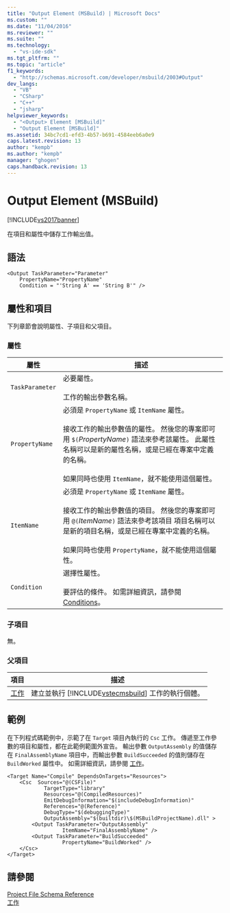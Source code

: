 ```yaml
---
title: "Output Element (MSBuild) | Microsoft Docs"
ms.custom: ""
ms.date: "11/04/2016"
ms.reviewer: ""
ms.suite: ""
ms.technology: 
  - "vs-ide-sdk"
ms.tgt_pltfrm: ""
ms.topic: "article"
f1_keywords: 
  - "http://schemas.microsoft.com/developer/msbuild/2003#Output"
dev_langs: 
  - "VB"
  - "CSharp"
  - "C++"
  - "jsharp"
helpviewer_keywords: 
  - "<Output> Element [MSBuild]"
  - "Output Element [MSBuild]"
ms.assetid: 34bc7cd1-efd3-4b57-b691-4584eeb6a0e9
caps.latest.revision: 13
author: "kempb"
ms.author: "kempb"
manager: "ghogen"
caps.handback.revision: 13
---
```

# Output Element (MSBuild)
[!INCLUDE[vs2017banner](../code-quality/includes/vs2017banner.md)]

在項目和屬性中儲存工作輸出值。  
  
## 語法  
  
```  
<Output TaskParameter="Parameter"  
    PropertyName="PropertyName"   
    Condition = "'String A' == 'String B'" />  
```  
  
## 屬性和項目  
 下列章節會說明屬性、子項目和父項目。  
  
### 屬性  
  
|屬性|描述|  
|--------|--------|  
|`TaskParameter`|必要屬性。<br /><br /> 工作的輸出參數名稱。|  
|`PropertyName`|必須是 `PropertyName` 或 `ItemName` 屬性。<br /><br /> 接收工作的輸出參數值的屬性。  然後您的專案即可用 `$(`*PropertyName*`)` 語法來參考該屬性。  此屬性名稱可以是新的屬性名稱，或是已經在專案中定義的名稱。<br /><br /> 如果同時也使用 `ItemName`，就不能使用這個屬性。|  
|`ItemName`|必須是 `PropertyName` 或 `ItemName` 屬性。<br /><br /> 接收工作的輸出參數值的項目。  然後您的專案即可用 `@(`*ItemName*`)` 語法來參考該項目  項目名稱可以是新的項目名稱，或是已經在專案中定義的名稱。<br /><br /> 如果同時也使用 `PropertyName`，就不能使用這個屬性。|  
|`Condition`|選擇性屬性。<br /><br /> 要評估的條件。  如需詳細資訊，請參閱 [Conditions](../msbuild/msbuild-conditions.md)。|  
  
### 子項目  
 無。  
  
### 父項目  
  
|項目|描述|  
|--------|--------|  
|[工作](../msbuild/task-element-msbuild.md)|建立並執行 [!INCLUDE[vstecmsbuild](../extensibility/internals/includes/vstecmsbuild_md.md)] 工作的執行個體。|  
  
## 範例  
 在下列程式碼範例中，示範了在 `Target` 項目內執行的 `Csc` 工作。  傳遞至工作參數的項目和屬性，都在此範例範圍外宣告。  輸出參數 `OutputAssembly` 的值儲存在 `FinalAssemblyName` 項目中，而輸出參數 `BuildSucceeded` 的值則儲存在 `BuildWorked` 屬性中。  如需詳細資訊，請參閱 [工作](../msbuild/msbuild-tasks.md)。  
  
```  
<Target Name="Compile" DependsOnTargets="Resources">  
    <Csc  Sources="@(CSFile)"  
            TargetType="library"  
            Resources="@(CompiledResources)"  
            EmitDebugInformation="$(includeDebugInformation)"  
            References="@(Reference)"  
            DebugType="$(debuggingType)"  
            OutputAssembly="$(builtdir)\$(MSBuildProjectName).dll" >  
        <Output TaskParameter="OutputAssembly"  
                  ItemName="FinalAssemblyName" />  
        <Output TaskParameter="BuildSucceeded"  
                  PropertyName="BuildWorked" />  
    </Csc>  
</Target>  
```  
  
## 請參閱  
 [Project File Schema Reference](../msbuild/msbuild-project-file-schema-reference.md)   
 [工作](../msbuild/msbuild-tasks.md)